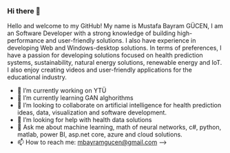 ### Hi there 👋
Hello and welcome to my GitHub! My name is Mustafa Bayram GÜCEN, I am an Software Developer with a strong knowledge of building high-performance and user-friendly solutions. I also have experience in developing Web and Windows-desktop solutions. In terms of preferences, I have a passion for developing solutions focused on health prediction systems, sustainability, natural energy solutions, renewable energy and IoT. I also enjoy creating videos and user-friendly applications for the educational industry.

- 🔭 I’m currently working on YTÜ
- 🌱 I’m currently learning GAN alghorithms
- 👯 I’m looking to collaborate on artificial intelligence for health prediction ideas, data, visualization and software development.
- 🤔 I’m looking for help with health data solutions
- 💬 Ask me about machine learning, math of neural networks, c#, python, matlab, power BI, asp.net core, azure and cloud solutions.
- 📫 How to reach me: mbayramgucen@gmail.com
-->
